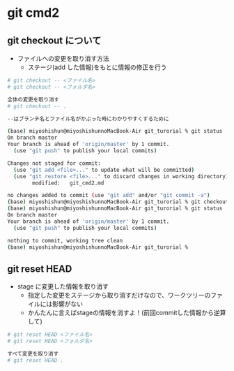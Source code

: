 # git cmd2

## git checkout について

- ファイルへの変更を取り消す方法
  - ステージ(add した情報)をもとに情報の修正を行う

```sh
# git checkout -- <ファイル名>
# git checkout -- <フォルダ名>

全体の変更を取り消す
# git checkout -- .

--はブランチ名とファイル名がかぶった時にわかりやすくするために
```

```sh
(base) miyoshishun@miyoshishunnoMacBook-Air git_turorial % git status
On branch master
Your branch is ahead of 'origin/master' by 1 commit.
  (use "git push" to publish your local commits)

Changes not staged for commit:
  (use "git add <file>..." to update what will be committed)
  (use "git restore <file>..." to discard changes in working directory)
        modified:   git_cmd2.md

no changes added to commit (use "git add" and/or "git commit -a")
(base) miyoshishun@miyoshishunnoMacBook-Air git_turorial % git checkout -- git_cmd2.md
(base) miyoshishun@miyoshishunnoMacBook-Air git_turorial % git status
On branch master
Your branch is ahead of 'origin/master' by 1 commit.
  (use "git push" to publish your local commits)

nothing to commit, working tree clean
(base) miyoshishun@miyoshishunnoMacBook-Air git_turorial %
```

## git reset HEAD

- stage に変更した情報を取り消す
  - 指定した変更をステージから取り消すだけなので、ワークツリーのファイルには影響がない
  - かんたんに言えばstageの情報を消すよ！(前回commitした情報から逆算して)


```sh
# git reset HEAD <ファイル名>
# git reset HEAD <フォルダ名>

すべて変更を取り消す
# git reset HEAD .
```
